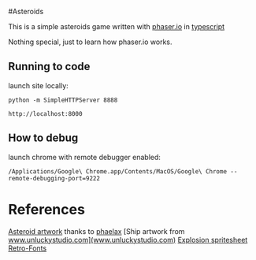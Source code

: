 #Asteroids

This is a simple asteroids game written with [phaser.io](https://phaser.io) in [typescript](...)

Nothing special, just to learn how phaser.io works.

## Running to code
launch site locally:

    python -m SimpleHTTPServer 8888

    http://localhost:8000

## How to debug
launch chrome with remote debugger enabled:

    /Applications/Google\ Chrome.app/Contents/MacOS/Google\ Chrome --remote-debugging-port=9222


# References

[Asteroid artwork](http://opengameart.org/sites/default/files/asteroids.zip) thanks to [phaelax](http://opengameart.org/users/phaelax)
[Ship artwork from www.unluckystudio.com](www.unluckystudio.com)
[Explosion spritesheet](http://gushh.net/blog/wp-content/uploads/2011/06/explosion_1_38_128_corrected.png)
[Retro-Fonts](https://phaser.io/examples)